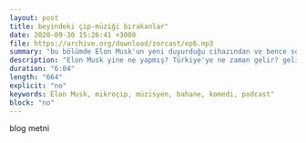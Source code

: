 ```yaml
---
layout: post
title: beyindeki çip-müziği bırakanlar"
date: 2020-09-30 15:26:41 +3000
file: https://archive.org/download/zorcast/ep6.mp3
summary: "bu bölümde Elon Musk'un yeni duyurduğu cihazından ve bence son zamanların en başarılı müzisyen bahanesinden söz ediyorum."
description: "Elon Musk yine ne yapmış? Türkiye'ye ne zaman gelir? gelirse neler olur? aynı paraya daha ucuzunu bulabilir miyiz? bir gün ünlü bir müzisyen olursanız programına gitmek istemediğiniz programcıyı nasıl atlatırsınız? sorular, sorular..."
duration: "6:04" 
length: "664"
explicit: "no" 
keywords: Elon Musk, mikroçip, müzisyen, bahane, komedi, podcast"
block: "no" 
---
```


blog metni